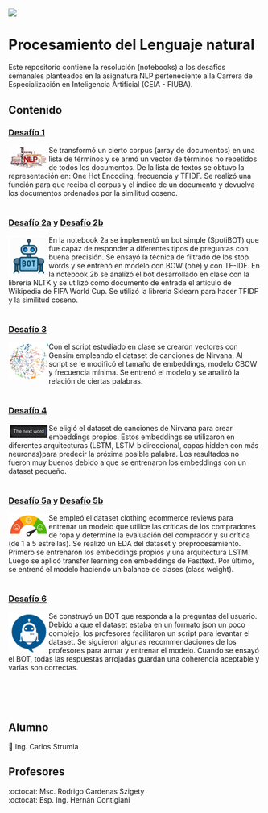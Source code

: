 <img src="https://github.com/FIUBA-Posgrado-Inteligencia-Artificial/procesamiento_lenguaje_natural/raw/main/logoFIUBA.jpg" width="500" align="center">

# Procesamiento del Lenguaje natural
Este repositorio contiene la resolución (notebooks) a los desafíos semanales planteados en la asignatura NLP perteneciente a la Carrera de Especialización en Inteligencia Artificial (CEIA - FIUBA).

## Contenido

### [Desafío 1](NLP/1a_word2vec.ipynb) 
<img src="https://github.com/strumiac/TrabajosPracticos/blob/main/4toBim/fig/1-vectorizacion.png" width="80" align="left">
<aside>Se transformó un cierto corpus (array de documentos) en una lista de términos y se armó un vector de términos no repetidos de todos los documentos. De la lista de textos se obtuvo la representación en: One Hot Encoding, frecuencia y TFIDF. Se realizó una función para que reciba el corpus y el índice de un documento y devuelva los documentos ordenados por la similitud coseno.</aside><br>

### [Desafío 2a](NLP/2a_bot_dnn_spacy_esp.ipynb) y [Desafío 2b](NLP/2b_bot_tfidf_nltk_world_cup.ipynb) 
<img src="https://github.com/strumiac/TrabajosPracticos/blob/main/4toBim/fig/2-bot.png" width="80" align="left">
<aside>En la notebook 2a se implementó un bot simple (SpotiBOT) que fue capaz de responder a diferentes tipos de preguntas con buena precisión. Se ensayó la técnica de filtrado de los stop words y se entrenó en modelo con BOW (ohe) y con TF-IDF. En la notebook 2b se analizó el bot desarrollado en clase con la librería NLTK y se utilizó como documento de entrada el artículo de Wikipedia de FIFA World Cup. Se utilizó la librería Sklearn para hacer TFIDF y la similitud coseno.</aside><br>

 ### [Desafío 3](NLP/3b_Custom_embedding_con_Gensim.ipynb)
<img src="https://github.com/strumiac/TrabajosPracticos/blob/main/4toBim/fig/3-embeddings.png" width="80" align="left">
<aside>Con el script estudiado en clase se crearon vectores con Gensim empleando el dataset de canciones de Nirvana. Al script se le modificó el tamaño de embeddings, modelo CBOW y frecuencia mínima. Se entrenó el modelo y se analizó la relación de ciertas palabras.</aside><br>

### [Desafío 4](NLP/4d_prediccion_palabra.ipynb)
<img src="https://github.com/strumiac/TrabajosPracticos/blob/main/4toBim/fig/4-next_word.png" width="80" align="left">
<aside>Se eligió el dataset de canciones de Nirvana para crear embeddings propios. Estos embeddings se utilizaron en diferentes arquitecturas (LSTM, LSTM bidireccional, capas hidden con más neuronas)para predecir la próxima posible palabra. Los resultados no fueron muy buenos debido a que se entrenaron los embeddings con un dataset pequeño.</aside><br>
 
### [Desafío 5a](NLP/5d_clothing_ecommerce_reviews.ipynb) y [Desafío 5b](NLP/5d_clothing_ecommerce_reviews_v2.ipynb) 
<img src="https://github.com/strumiac/TrabajosPracticos/blob/main/4toBim/fig/5-sentimental.png" width="80" align="left">
<aside>Se empleó el dataset clothing ecommerce reviews para entrenar un modelo que utilice las críticas de los compradores de ropa y determine la evaluación del comprador y su crítica (de 1 a 5 estrellas). Se realizó un EDA del dataset y preprocesamiento. Primero se entrenaron los embeddings propios y una arquitectura LSTM. Luego se aplicó transfer learning con embeddings de Fasttext. Por último, se entrenó el modelo haciendo un balance de clases (class weight).</aside><br>

### [Desafío 6](NLP/6_bot_qa.ipynb) 
<img src="https://github.com/strumiac/TrabajosPracticos/blob/main/4toBim/fig/6-bot_conversacional.png" width="80" align="left">
<aside>Se construyó un BOT que responda a la preguntas del usuario. Debido a que el dataset estaba en un formato json un poco complejo, los profesores facilitaron un script para levantar el dataset. Se siguieron algunas recommendaciones de los profesores para armar y entrenar el modelo. Cuando se ensayó el BOT, todas las respuestas arrojadas guardan una coherencia aceptable y varias son correctas.</aside><br><br><br><br>

## Alumno
:pencil: Ing. Carlos Strumia

## Profesores
:octocat: Msc. Rodrigo Cardenas Szigety<br>
:octocat: Esp. Ing. Hernán Contigiani
